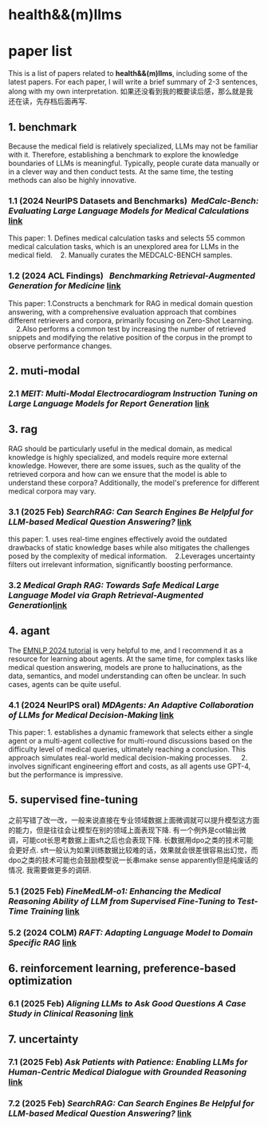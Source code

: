 # health&&(m)llms  
# paper list

This is a list of papers related to **health&&(m)llms**, including some of the latest papers. For each paper, I will write a brief summary of 2-3 sentences, along with my own interpretation. 如果还没看到我的概要读后感，那么就是我还在读，先存档后面再写.

## 1. benchmark

Because the medical field is relatively specialized, LLMs may not be familiar with it. Therefore, establishing a benchmark to explore the knowledge boundaries of LLMs is meaningful. Typically, people curate data manually or in a clever way and then conduct tests. At the same time, the testing methods can also be highly innovative.

### 1.1 (2024 NeurIPS Datasets and Benchmarks)&nbsp;&nbsp;*MedCalc-Bench: Evaluating Large Language Models for Medical Calculations*   [link](https://arxiv.org/abs/2406.12036)  
This paper:  1. Defines medical calculation tasks and selects 55 common medical calculation tasks, which is an unexplored area for LLMs in the medical field.&nbsp;&nbsp;&nbsp;&nbsp;2. Manually curates the MEDCALC-BENCH samples.  

### 1.2 (2024 ACL Findings)&nbsp;&nbsp; *Benchmarking Retrieval-Augmented Generation for Medicine* [link](https://arxiv.org/abs/2402.13178)
This paper: 1.Constructs a benchmark for RAG in medical domain question answering, with a comprehensive evaluation approach that combines different retrievers and corpora, primarily focusing on Zero-Shot Learning.
&nbsp;&nbsp;&nbsp;&nbsp;2.Also performs a common test by increasing the number of retrieved snippets and modifying the relative position of the corpus in the prompt to observe performance changes.

## 2. muti-modal
### 2.1 *MEIT: Multi-Modal Electrocardiogram Instruction Tuning on Large Language Models for Report Generation* [link](https://arxiv.org/pdf/2403.04945)


## 3. rag
RAG should be particularly useful in the medical domain, as medical knowledge is highly specialized, and models require more external knowledge. However, there are some issues, such as the quality of the retrieved corpora and how can we ensure that the model is able to understand these corpora? Additionally, the model's preference for different medical corpora may vary.
### 3.1 (2025 Feb) *SearchRAG: Can Search Engines Be Helpful for LLM-based Medical Question Answering?* [link](https://arxiv.org/abs/2502.13233)
this paper: 1. uses real-time engines effectively avoid the outdated drawbacks of static knowledge bases while also mitigates the challenges posed by the complexity of medical information.&nbsp;&nbsp;&nbsp;&nbsp;2.Leverages uncertainty filters out irrelevant information, significantly boosting performance.
### 3.2 *Medical Graph RAG: Towards Safe Medical Large Language Model via Graph Retrieval-Augmented Generation*[link](https://arxiv.org/abs/2408.04187)
## 4. agant
The [EMNLP 2024 tutorial](https://language-agent-tutorial.github.io/) is very helpful to me, and I recommend it as a resource for learning about agents. At the same time, for complex tasks like medical question answering, models are prone to hallucinations, as the data, semantics, and model understanding can often be unclear. In such cases, agents can be quite useful.
### 4.1  (2024 NeurIPS oral) *MDAgents: An Adaptive Collaboration of LLMs for Medical Decision-Making* [link](https://arxiv.org/pdf/2404.15155)
This paper: 1. establishes a dynamic framework that selects either a single agent or a multi-agent collective for multi-round discussions based on the difficulty level of medical queries, ultimately reaching a conclusion. This approach simulates real-world medical decision-making processes. &nbsp;&nbsp;&nbsp;&nbsp;2. involves significant engineering effort and costs, as all agents use GPT-4, but the performance is impressive.

## 5. supervised fine-tuning
之前写错了改一改，一般来说直接在专业领域数据上面微调就可以提升模型这方面的能力，但是往往会让模型在别的领域上面表现下降. 有一个例外是cot输出微调，可能cot长思考数据上面sft之后也会表现下降. 长数据用dpo之类的技术可能会更好点. sft一般认为如果训练数据比较难的话，效果就会很差很容易出幻觉，而dpo之类的技术可能也会鼓励模型说一长串make sense apparently但是纯废话的情况. 我需要做更多的调研. 
### 5.1  (2025 Feb) *FineMedLM-o1: Enhancing the Medical Reasoning Ability of LLM from Supervised Fine-Tuning to Test-Time Training* [link](https://arxiv.org/pdf/2501.09213)
### 5.2  (2024 COLM) *RAFT: Adapting Language Model to Domain Specific RAG* [link](https://arxiv.org/abs/2403.101313)
## 6. reinforcement learning,  preference-based optimization
### 6.1 (2025 Feb) *Aligning LLMs to Ask Good Questions A Case Study in Clinical Reasoning* [link](https://arxiv.org/abs/2502.14860)
## 7. uncertainty
### 7.1 (2025 Feb) *Ask Patients with Patience: Enabling LLMs for Human-Centric Medical Dialogue with Grounded Reasoning* [link](https://arxiv.org/pdf/2502.07143)
### 7.2 (2025 Feb) *SearchRAG: Can Search Engines Be Helpful for LLM-based Medical Question Answering?* [link](https://arxiv.org/pdf/2502.13233)
